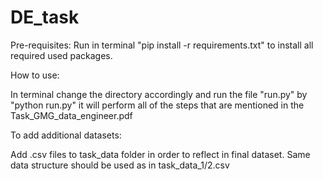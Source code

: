 # DE_task

Pre-requisites:
Run in terminal "pip install -r requirements.txt" to install all required used packages.

How to use:

In terminal change the directory accordingly and run the file "run.py" by "python run.py" it will perform all of the steps that are mentioned in the Task_GMG_data_engineer.pdf

To add additional datasets:

Add .csv files to task_data folder in order to reflect in final dataset.
Same data structure should be used as in task_data_1/2.csv
